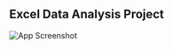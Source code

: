 ## Excel Data Analysis Project

![App Screenshot](https://via.placeholder.com/468x300?text=App+Screenshot+Here)
